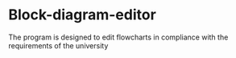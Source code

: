 # Block-diagram-editor
The program is designed to edit flowcharts in compliance with the requirements of the university
